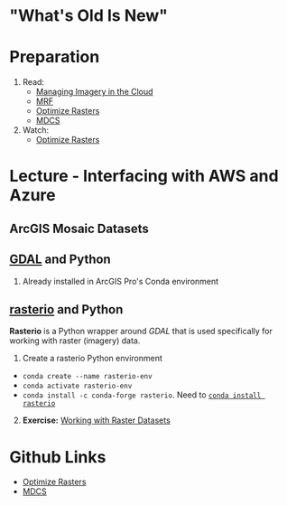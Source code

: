 # "What's Old Is New"

# Preparation
1. Read:
    - [Managing Imagery in the Cloud](http://proceedings.esri.com/library/userconf/proc17/tech-workshops/tw_630-625.pdf)
    - [MRF](https://community.esri.com/thread/212729-mrf-s3-mosaics-caches-and-optimization)
    - [Optimize Rasters](https://github.com/Esri/OptimizeRasters)
    - [MDCS](https://github.com/Esri/mdcs-py)
2. Watch:
    - [Optimize Rasters](https://www.youtube.com/watch?v=NEu0BYA1jAA)

# Lecture - Interfacing with AWS and Azure
## ArcGIS Mosaic Datasets

## [GDAL](https://pypi.org/project/GDAL/) and Python
1. Already installed in ArcGIS Pro's Conda environment

## [rasterio](https://rasterio.readthedocs.io/en/stable/) and Python
**Rasterio** is a Python wrapper around *GDAL* that is used specifically for working with raster (imagery) data.
1. Create a rasterio Python environment
  - ```conda create --name rasterio-env```
  - ```conda activate rasterio-env```
  - ```conda install -c conda-forge rasterio```. Need to [```conda install rasterio```](https://github.com/conda-forge/rasterio-feedstock)
2. **Exercise:** [Working with Raster Datasets](https://geohackweek.github.io/raster/04-workingwithrasters/)

# Github Links
  - [Optimize Rasters](https://github.com/Esri/OptimizeRasters)
  - [MDCS](https://github.com/Esri/mdcs-py)
